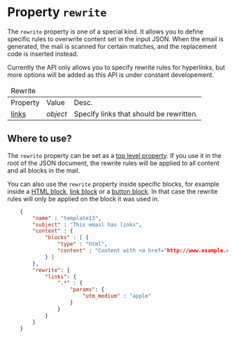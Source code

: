 # Property `rewrite`

The `rewrite` property is one of a special kind. It allows you to define 
specific rules to overwrite content set in the input JSON. When the
email is generated, the mail is scanned for certain matches, and the
replacement code is inserted instead.

Currently the API only allows you to specify rewrite rules for hyperlinks, but more options will 
be added as this API is under constant developement. 

<table class="info">
    <thead>
        <tr>
            <td colspan="3">Rewrite</td>
        </tr>
    </thead>
    <tbody>
        <tr class="thead">
            <td>Property</td>
            <td>Value</td>
            <td>Desc.</td>
        </tr>
        <tr>
            <td><a href="/support/json/property-rewrite-links">links</a></td>
            <td><em>object</em></td>
            <td>Specify links that should be rewritten. </td>
        </tr>
    </tbody>
</table>

## Where to use?

The `rewrite` property can be set as a <a href="/support/json/top-level-properties">top
level property</a>. If you use it in the root of the JSON document, the rewrite
rules will be applied to all content and all blocks in the mail.

You can also use the `rewrite` property inside specific blocks, for example
inside a <a href="/support/json/block-html">HTML block</a>, 
<a href="/support/json/block-link">link block</a> or a 
<a href="/support/json/block-button">button block</a>. In that case the 
rewrite rules will only be applied on the block it was used in.


````json
    {
        "name" : "template13",
        "subject" : "This email has links",
        "content" : {
            "blocks" : [ {
                "type" : "html",
                "content" : "Content with <a href="http://www.example.com">hyperlinks</a>"
            } ]
        },
        "rewrite": {
            "links": {
                ".*" : {
                    "params": {
                        "utm_medium" : "apple"
                    }
                }
            }
        }
    }
````
